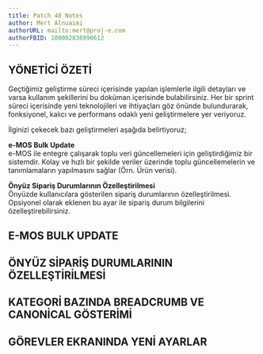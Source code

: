 ```yaml
---
title: Patch 48 Notes
author: Mert Alnuaimi
authorURL: mailto:mert@proj-e.com
authorFBID: 100002836990612
---
```


## YÖNETİCİ ÖZETİ
Geçtiğimiz geliştirme süreci içerisinde yapılan işlemlerle ilgili detayları ve varsa kullanım şekillerini bu doküman içerisinde bulabilirsiniz.
Her bir sprint süreci içerisinde yeni teknolojileri ve ihtiyaçları göz önünde bulundurarak, fonksiyonel, kalıcı ve performans odaklı yeni geliştirmelere yer veriyoruz.

İlginizi çekecek bazı geliştirmeleri aşağıda belirtiyoruz;

**e-MOS Bulk Update**
<br>e-MOS ile entegre çalışarak toplu veri güncellemeleri için geliştirdiğimiz bir sistemdir. Kolay ve hızlı bir şekilde veriler üzerinde toplu güncellemelerin ve tanımlamaların yapılmasını sağlar (Örn. Ürün verisi).

**Önyüz Sipariş Durumlarının Özelleştirilmesi**
<br>Önyüzde kullanıcılara gösterilen sipariş durumlarının özelleştirilmesi. Opsiyonel olarak eklenen bu ayar ile sipariş durum bilgilerini özelleştirebilirsiniz.
## E-MOS BULK UPDATE 	
## ÖNYÜZ SİPARİŞ DURUMLARININ ÖZELLEŞTİRİLMESİ
## KATEGORİ BAZINDA BREADCRUMB VE CANONİCAL GÖSTERİMİ
## GÖREVLER EKRANINDA YENİ AYARLAR

